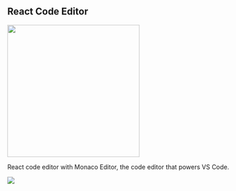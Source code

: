  ## React Code Editor
<img src="https://i.imgur.com/3RgoJAh.png" width="300px"/>

React code editor with Monaco Editor, the code editor that powers VS Code.

<img src="https://i.imgur.com/uE4XDpw.jpg"/> 
